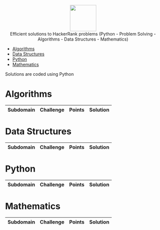 <p align="center">
    <a href="https://www.hackerrank.com/sidou06">
        <img height=85 src="https://user-images.githubusercontent.com/1194257/65596422-1cef2080-df97-11e9-9abb-a225204d1805.png">
    </a>
    <br>Efficient solutions to HackerRank problems (Python - Problem Solving - Algorithms - Data Structures - Mathematics)
</p>

* [Algorithms](#algorithms)
* [Data Structures](#data-structures)
* [Python](#python)
* [Mathematics](#mathematics)

Solutions are coded using Python

# Algorithms

|        Subdomain        |                                                              Challenge                                                              | Points |                                                                                  Solution                                                                                 |
|:-----------------------:|:-----------------------------------------------------------------------------------------------------------------------------------:|:------:|:-------------------------------------------------------------------------------------------------------------------------------------------------------------------------:|


# Data Structures

|        Subdomain        |                                                              Challenge                                                              | Points |                                                                                  Solution                                                                                 |
|:-----------------------:|:-----------------------------------------------------------------------------------------------------------------------------------:|:------:|:-------------------------------------------------------------------------------------------------------------------------------------------------------------------------:|


# Python

|        Subdomain        |                                                              Challenge                                                              | Points |                                                                                  Solution                                                                                 |
|:-----------------------:|:-----------------------------------------------------------------------------------------------------------------------------------:|:------:|:-------------------------------------------------------------------------------------------------------------------------------------------------------------------------:|


# Mathematics

|        Subdomain        |                                                              Challenge                                                              | Points |                                                                                  Solution                                                                                 |
|:-----------------------:|:-----------------------------------------------------------------------------------------------------------------------------------:|:------:|:-------------------------------------------------------------------------------------------------------------------------------------------------------------------------:|
